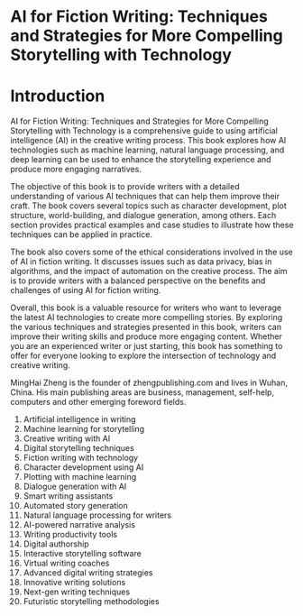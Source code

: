 # AI for Fiction Writing: Techniques and Strategies for More Compelling Storytelling with Technology

# Introduction

AI for Fiction Writing: Techniques and Strategies for More Compelling Storytelling with Technology is a comprehensive guide to using artificial intelligence (AI) in the creative writing process. This book explores how AI technologies such as machine learning, natural language processing, and deep learning can be used to enhance the storytelling experience and produce more engaging narratives.

The objective of this book is to provide writers with a detailed understanding of various AI techniques that can help them improve their craft. The book covers several topics such as character development, plot structure, world-building, and dialogue generation, among others. Each section provides practical examples and case studies to illustrate how these techniques can be applied in practice.

The book also covers some of the ethical considerations involved in the use of AI in fiction writing. It discusses issues such as data privacy, bias in algorithms, and the impact of automation on the creative process. The aim is to provide writers with a balanced perspective on the benefits and challenges of using AI for fiction writing.

Overall, this book is a valuable resource for writers who want to leverage the latest AI technologies to create more compelling stories. By exploring the various techniques and strategies presented in this book, writers can improve their writing skills and produce more engaging content. Whether you are an experienced writer or just starting, this book has something to offer for everyone looking to explore the intersection of technology and creative writing.

MingHai Zheng is the founder of zhengpublishing.com and lives in Wuhan, China. His main publishing areas are business, management, self-help, computers and other emerging foreword fields.



1. Artificial intelligence in writing
2. Machine learning for storytelling
3. Creative writing with AI
4. Digital storytelling techniques
5. Fiction writing with technology
6. Character development using AI
7. Plotting with machine learning
8. Dialogue generation with AI
9. Smart writing assistants
10. Automated story generation
11. Natural language processing for writers
12. AI-powered narrative analysis
13. Writing productivity tools
14. Digital authorship
15. Interactive storytelling software
16. Virtual writing coaches
17. Advanced digital writing strategies
18. Innovative writing solutions
19. Next-gen writing techniques
20. Futuristic storytelling methodologies

